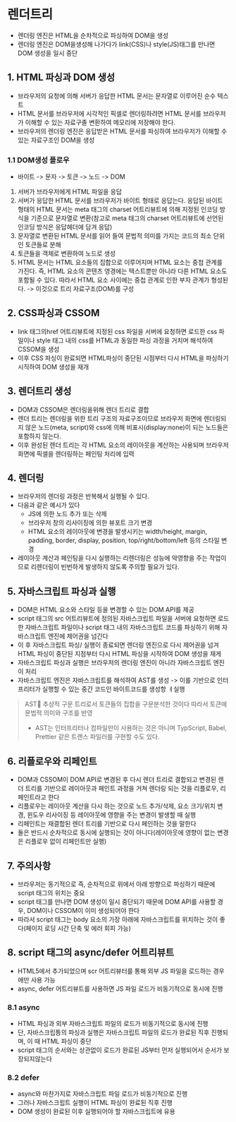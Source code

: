 # 렌더트리
- 렌더링 엔진은 HTML을 순차적으로 파싱하여 DOM을 생성
- 렌더링 엔진은 DOM을생성해 나가다가 link(CSS)나 style(JS)태그를 만나면 DOM 생성을 일시 중단
## 1. HTML 파싱과 DOM 생성
- 브라우저의 요청에 의해 서버가 응답한 HTML 문서는 문자열로 이루어진 순수 텍스트
- HTML 문서를 브라우저에 시각적인 픽셀로 렌더링하려면 HTML 문서를 브라우저가 이해할 수 있는 자료구졸 변환하여 메모리에 저장해야 한다.
- 브라우저의 렌더링 엔진은 응답받은 HTML 문서를 파싱하여 브라우저가 이해할 수 있는 자료구조인 DOM을 생성

### 1.1 DOM생성 플로우
- 바이트 -> 문자 -> 토큰 -> 노드 -> DOM
1. 서버가 브라우저에게 HTML 파일을 응답
2. 서버가 응답한 HTML 문서를 브라우저가 바이트 형태로 응답는다. 응답된 바이트 형태의 HTML 문서는 meta 태그의 charset 어트리뷰트에 의해 지정된 인코딩 방식을 기준으로 문자열로 변환(참고로 meta 태그의 charset 어트리뷰트에 선언된 인코딩 방식은 응답헤더에 담겨 응답)
3. 문자열로 변환된 HTML 문서를 읽어 들여 문법적 의미를 가지는 코드의 최소 단위인 토큰들로 분해
4. 토큰들을 객체로 변환하여 노드로 생성
5. HTML 문서는 HTML 요소들의 집합으로 이루어지며 HTML 요소는 중첩 관계를 가진다. 즉, HTML 요소의 콘텐츠 영경에는 텍스트뿐만 아니라 다른 HTML 요소도 포함될 수 있다. 따라서 HTML 요소 사이에는 중첩 관계로 인한 부자 관계가 형성된다. -> 이것으로 트리 자료구조(DOM)를 구성

## 2. CSS파싱과 CSSOM
- link 태그의href 어트리뷰트에 지정된 css 파일을 서버에 요청하면 로드한 css 파일이나 style 태그 내의 css를 HTML과 동일한 파싱 과정을 거치며 해석하여 CSSOM을 생성
- 이후 CSS 파싱이 완료되면 HTML파싱이 중단된 시점부터 다시 HTML을 파싱하기 시직하여 DOM 생성을 재개

## 3. 렌더트리 생성
- DOM과 CSSOM은 렌더링을위해 렌더 트리로 결합
- 렌더 트리는 렌더링을 위한 트리 구조의 자료구조이므로 브라우저 화면에 렌더링되지 않은 노드(meta, script)와 css에 의해 비표시(display:none)이 되는 노드들은포함하지 않는다.
- 이후 완성된 렌더 트리는 각 HTML 요소의 레이아웃을 계산하는 사용되며 브라우저 화면에 픽셀을 렌더링하는 페인팅 처리에 입력

## 4. 렌더링
- 브라우저의 렌더링 과정은 반복해서 실행될 수 있다.
- 다음과 같은 예시가 있다
  - JS에 의한 노드 추가 또는 삭제
  - 브라우저 창의 리사이징에 의한 뷰포트 크기 변경
  - HTML 요소의 레이아웃에 변경을 발생시키는 width/height, margin, padding, border, display, position, top/right/bottom/left 등의 스타일 변경
- 레이아웃 계산과 페인팅을 다시 실행하는 리렌더링은 성능에 악영향을 주는 작업이므로 리렌더링이 빈번하게 발생하지 않도록 주의할 필요가 있다.

## 5. 자바스크립트 파싱과 실행
- DOM은 HTML 요소와 스타일 등을 변경할 수 있는 DOM API를 제공
- script 태그의 src 어트리뷰트에 정의된 자바스크립트 파일을 서버에 요청하면 로드한 자바스크립트 파일이나 script 태그 내의 자바스크립트 코드를 파싱하기 위해 자바스크립트 엔진에 제어권을 넘긴다
- 이 후 자바스크립트 파싱/ 실행이 종료되면 렌더링 엔진으로 다시 제어권을 넘겨 HTML 파싱이 중단된 지점부터 다시 HTML 파싱을 시작하여 DOM 생성을 재게
- 자바스크립트 파싱과 실행은 브라우저의 렌더링 엔진이 아니라 자바스크립트 엔진이 처리
- 자바스크립트 엔진은 자바스크립트를 해석하여 AST를 생성 -> 이를 기반으로 인터프리터가 실행할 수 있는 중간 코드인 바이트코드를 생성항 ㅕ실행
> AST🍕
> 추상적 구문 트리로서 토큰들의 집합을 구문분석한 것이다
> 따라서 토큰에 문법적 의미와 구조를 반영
> - AST는 인터프리터나 컴파일만이 사용하는 것은 아니며 TypScript, Babel, Prettier 같은 트랜스 파일러를 구현할 수도 있다.


## 6. 리플로우와 리페인트
- DOM과 CSSOM이 DOM API로 변경된 후 다시 렌더 트리로 결합되고 변경된 렌더 트리를 기반으로 레이아웃과 페인트 과정을 거쳐 렌더링 되는 것을 리플로우, 리페인트라고 한다
- 리플로우는 레이아웃 계산을 다시 하는 것으로 노드 추가/삭제, 요소 크기/위치 변경, 윈도우 리사이징 등 레이아웃에 영향을 주는 변경이 발생할 때 실행
- 리페인트는 재결합된 렌더 트리를 기반으로 다시 페인하는 것을 말한다
- 둘은 반드시 순차적으로 동시에 실행되는 것이 아니다(레이아웃에 영향이 없는 변경은 리플로우 없이 리페인트만 실행)

## 7. 주의사항
- 브라우저는 동기적으로 즉, 순차적으로 위에서 아래 방향으로 파싱하기 때문에 script 태그의 위치는 중요
- script 태그를 만나면 DOM 생성이 일시 중단되기 때문에 DOM API를 사용할 경우, DOM이나 CSSOM이 이미 생성되어야 한다
- 따라서 script 태그는 body 요소의 가장 아래에 자바스크립트를 위치하는 것이 좋다(페이지 로딩 시간 단축 및 에러 회피 가능)

## 8. script 태그의 async/defer 어트리뷰트
- HTML5에서 추가되었으며 scr 어트리뷰터를 통해 외부 JS 파일을 로드하는 경우에만 사용 가능
- async, defer 어트리뷰트를 사용하면 JS 파일 로드가 비동기적으로 동시에 진행

### 8.1 async
- HTML 파싱과 외부 자바스크립트 파일의 로드가 비동기적으로 동시에 진행
- 단, 자바스크립틍의 파싱과 실행은 자바스크립트 파일의 로드가 완료된 직후 진행되며, 이 때 HTML 파싱이 중단
- script 태그의 순서와는 상관없이 로드가 완료된 JS부터 먼저 실행되어서 순서가 보장되지않는다

### 8.2 defer
- async와 마찬가지로 자바스크립트 파일 로드가 비동기적으로 진행
- 그러나 자바스크립트 실행이 HTML 파싱이 완료된 직후 진행
- DOM 생성이 완료된 이후 실행되어야 할 자바스크립트에 유용